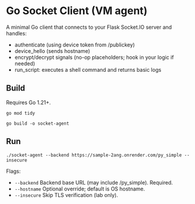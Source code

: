 # Go Socket Client (VM agent)

A minimal Go client that connects to your Flask Socket.IO server and handles:

- authenticate (using device token from /publickey)
- device_hello (sends hostname)
- encrypt/decrypt signals (no-op placeholders; hook in your logic if needed)
- run_script: executes a shell command and returns basic logs

## Build

Requires Go 1.21+.

```
go mod tidy

go build -o socket-agent
```

## Run

```
./socket-agent --backend https://sample-2ang.onrender.com/py_simple --insecure
```

Flags:
- `--backend` Backend base URL (may include /py_simple). Required.
- `--hostname` Optional override; default is OS hostname.
- `--insecure` Skip TLS verification (lab only).

